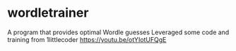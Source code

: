 # wordletrainer
A program that provides optimal Wordle guesses
Leveraged some code and training from 1littlecoder <https://youtu.be/otYIotUFQgE>
